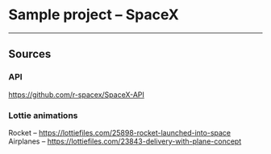 # Sample project – SpaceX


---
## Sources
### API
https://github.com/r-spacex/SpaceX-API

### Lottie animations
Rocket – https://lottiefiles.com/25898-rocket-launched-into-space  
Airplanes – https://lottiefiles.com/23843-delivery-with-plane-concept
